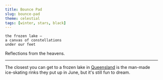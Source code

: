 ```yaml
---
title: Bounce Pad
slug: bounce-pad
theme: celestial
tags: [winter, stars, black]
---
```


```
the frozen lake —
a canvas of constellations
under our feet
```

Reflections from the heavens.

<!--more-->

---

The closest you can get to a frozen lake in [Queensland][1] is the man-made ice-skating rinks they put up in June, but it's still fun to dream.


[1]: https://en.wikipedia.org/wiki/Queensland

